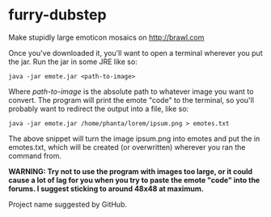 # furry-dubstep
Make stupidly large emoticon mosaics on http://brawl.com

Once you've downloaded it, you'll want to open a terminal wherever you put the jar. Run the jar in some JRE like so:
```
java -jar emote.jar <path-to-image>
```
Where *path-to-image* is the absolute path to whatever image you want to convert. The program will print the emote "code" to the terminal, so you'll probably want to redirect the output into a file, like so:
```
java -jar emote.jar /home/phanta/lorem/ipsum.png > emotes.txt
```
The above snippet will turn the image ipsum.png into emotes and put the in emotes.txt, which will be created (or overwritten) wherever you ran the command from.

**WARNING: Try not to use the program with images too large, or it could cause a lot of lag for you when you try to paste the emote "code" into the forums. I suggest sticking to around 48x48 at maximum.**

Project name suggested by GitHub.
